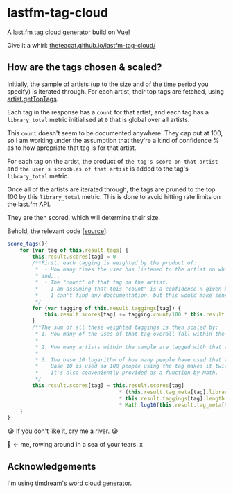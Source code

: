 # lastfm-tag-cloud
A last.fm tag cloud generator build on Vue!

Give it a whirl: [theteacat.github.io/lastfm-tag-cloud/](https://theteacat.github.io/lastfm-tag-cloud/)

## How are the tags chosen & scaled?

Initially, the sample of artists (up to the size and of the time period you specify) is iterated through. For each artist, their top tags are fetched, using [artist.getTopTags](https://www.last.fm/api/show/artist.getTopTags). 

Each tag in the response has a `count` for that artist, and each tag has a `library_total` metric initialised at `0` that is global over all artists.

This `count` doesn't seem to be documented anywhere. They cap out at 100, so I am working under the assumption that they're a kind of confidence % as to how apropriate that tag is for that artist.

For each tag on the artist, the product of `the tag's score on that artist` and `the user's scrobbles of that artist` is added to the tag's `library_total` metric.

Once all of the artists are iterated through, the tags are pruned to the top 100 by this `library_total` metric. This is done to avoid hitting rate limits on the last.fm API.

They are then scored, which will determine their size.

Behold, the relevant code [[source](https://github.com/TheTeaCat/lastfm-tag-cloud/blob/master/src/assets/js/Generator.js)]:

```javascript
score_tags(){
    for (var tag of this.result.tags) {
        this.result.scores[tag] = 0
        /**First, each tagging is weighted by the product of:
         *  - How many times the user has listened to the artist on which the tag was used,
         * and...
         *  - The "count" of that tag on the artist.
         *    I am assuming that this "count" is a confidence % given by last.fm as to the accuracy of the tag on that artist.
         *    I can't find any doccumentation, but this would make sense, as they cap out at 100.
         */
        for (var tagging of this.result.taggings[tag]) {
            this.result.scores[tag] += tagging.count/100 * this.result.listens[tagging.artist]
        }
        /**The sum of all these weighted taggings is then scaled by:
         * 1. How many of the uses of that tag overall fall within the user's library sample (its "uniqueness" to the sample).
         * 
         * 2. How many artists within the sample are tagged with that tag (its "spread" over the sample).
         * 
         * 3. The base 10 logarithm of how many people have used that tag overall (its "reach"; see last.fm API docs).
         *    Base 10 is used so 100 people using the tag makes it twice as significant as 10 people using the tag; a nice balance.
         *    It's also conveniently provided as a function by Math.
         */
        this.result.scores[tag] = this.result.scores[tag] 
                                    * (this.result.tag_meta[tag].library_total / this.result.tag_meta[tag].total) 
                                    * this.result.taggings[tag].length * this.result.taggings[tag].length
                                    * Math.log10(this.result.tag_meta[tag].reach)
    }
}
```

:sob: If you don't like it, cry me a river. :sob:

:rowboat: <- me, rowing around in a sea of your tears. x

## Acknowledgements

I'm using [timdream's word cloud generator](https://github.com/timdream/wordcloud2.js/).

